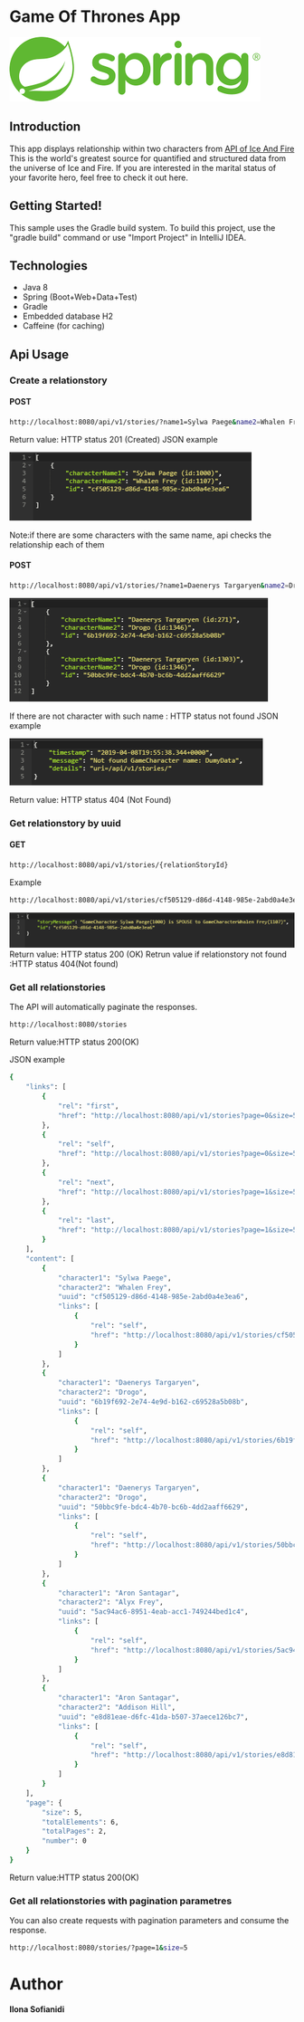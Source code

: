 # Game Of Thrones App
![alt text](/images/index.png)
## Introduction
This app displays relationship within two characters from [API of Ice And Fire](https://anapioficeandfire.com/)
This is the world's greatest source for quantified and structured data from the universe of Ice and Fire.
If you are interested in the marital status of your favorite hero, feel free to check it out here.
## Getting Started!
This sample uses the Gradle build system. To build this project, use the "gradle build" command or use "Import Project" in IntelliJ IDEA.
## Technologies
- Java 8
- Spring (Boot+Web+Data+Test)
- Gradle
- Embedded database H2
- Caffeine (for caching)
## Api Usage
### Create a relationstory
#### POST
```sh
http://localhost:8080/api/v1/stories/?name1=Sylwa Paege&name2=Whalen Frey
```
Return value: HTTP status 201 (Created)
JSON example

![example](/images/img2.png)


Note:if there are some characters with the same name, api checks the relationship each of them
#### POST
```sh
http://localhost:8080/api/v1/stories/?name1=Daenerys Targaryen&name2=Drogo
```

![example](/images/img1.png)

If there are not character with such name : HTTP status not found
JSON example

![example](/images/img5.png)

Return value: HTTP status 404 (Not Found) 

### Get relationstory by uuid
#### GET
```sh
http://localhost:8080/api/v1/stories/{relationStoryId}
```
Example
```sh
http://localhost:8080/api/v1/stories/cf505129-d86d-4148-985e-2abd0a4e3ea6
```
![example](/images/img4.png)
Return value: HTTP status 200 (OK) 
Retrun value if relationstory not found :HTTP status 404(Not found)
### Get all relationstories
The API will automatically paginate the responses. 
```sh
http://localhost:8080/stories
```
Return value:HTTP status 200(OK)

JSON example
```sh
{
    "links": [
        {
            "rel": "first",
            "href": "http://localhost:8080/api/v1/stories?page=0&size=5"
        },
        {
            "rel": "self",
            "href": "http://localhost:8080/api/v1/stories?page=0&size=5"
        },
        {
            "rel": "next",
            "href": "http://localhost:8080/api/v1/stories?page=1&size=5"
        },
        {
            "rel": "last",
            "href": "http://localhost:8080/api/v1/stories?page=1&size=5"
        }
    ],
    "content": [
        {
            "character1": "Sylwa Paege",
            "character2": "Whalen Frey",
            "uuid": "cf505129-d86d-4148-985e-2abd0a4e3ea6",
            "links": [
                {
                    "rel": "self",
                    "href": "http://localhost:8080/api/v1/stories/cf505129-d86d-4148-985e-2abd0a4e3ea6"
                }
            ]
        },
        {
            "character1": "Daenerys Targaryen",
            "character2": "Drogo",
            "uuid": "6b19f692-2e74-4e9d-b162-c69528a5b08b",
            "links": [
                {
                    "rel": "self",
                    "href": "http://localhost:8080/api/v1/stories/6b19f692-2e74-4e9d-b162-c69528a5b08b"
                }
            ]
        },
        {
            "character1": "Daenerys Targaryen",
            "character2": "Drogo",
            "uuid": "50bbc9fe-bdc4-4b70-bc6b-4dd2aaff6629",
            "links": [
                {
                    "rel": "self",
                    "href": "http://localhost:8080/api/v1/stories/50bbc9fe-bdc4-4b70-bc6b-4dd2aaff6629"
                }
            ]
        },
        {
            "character1": "Aron Santagar",
            "character2": "Alyx Frey",
            "uuid": "5ac94ac6-8951-4eab-acc1-749244bed1c4",
            "links": [
                {
                    "rel": "self",
                    "href": "http://localhost:8080/api/v1/stories/5ac94ac6-8951-4eab-acc1-749244bed1c4"
                }
            ]
        },
        {
            "character1": "Aron Santagar",
            "character2": "Addison Hill",
            "uuid": "e8d81eae-d6fc-41da-b507-37aece126bc7",
            "links": [
                {
                    "rel": "self",
                    "href": "http://localhost:8080/api/v1/stories/e8d81eae-d6fc-41da-b507-37aece126bc7"
                }
            ]
        }
    ],
    "page": {
        "size": 5,
        "totalElements": 6,
        "totalPages": 2,
        "number": 0
    }
}
```
Return value:HTTP status 200(OK)

### Get all relationstories with pagination parametres
You can also create requests with pagination parameters and consume the response.
```sh
http://localhost:8080/stories/?page=1&size=5
```

# Author
**Ilona Sofianidi**
